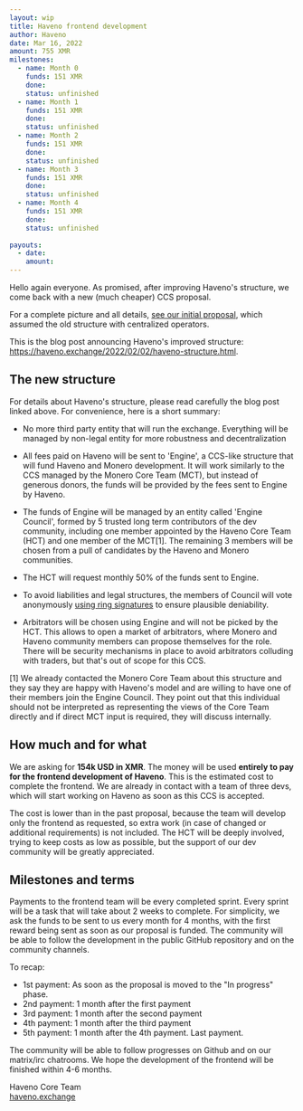 ```yaml
---
layout: wip
title: Haveno frontend development
author: Haveno
date: Mar 16, 2022
amount: 755 XMR
milestones:
  - name: Month 0
    funds: 151 XMR
    done:
    status: unfinished
  - name: Month 1
    funds: 151 XMR
    done:
    status: unfinished
  - name: Month 2
    funds: 151 XMR
    done:
    status: unfinished
  - name: Month 3
    funds: 151 XMR
    done:
    status: unfinished
  - name: Month 4
    funds: 151 XMR
    done:
    status: unfinished
  
payouts:
  - date:
    amount:
---
```


Hello again everyone. As promised, after improving Haveno's structure, we come back with a new (much cheaper) CCS proposal.

For a complete picture and all details, [see our initial proposal](https://repo.getmonero.org/monero-project/ccs-proposals/-/merge_requests/284), which assumed the old structure with centralized operators.

This is the blog post announcing Haveno's improved structure: https://haveno.exchange/2022/02/02/haveno-structure.html.

## The new structure

For details about Haveno's structure, please read carefully the blog post linked above. For convenience, here is a short summary:

- No more third party entity that will run the exchange. Everything will be managed by non-legal entity for more robustness and decentralization

- All fees paid on Haveno will be sent to 'Engine', a CCS-like structure that will fund Haveno and Monero development. It will work similarly to the CCS managed by the Monero Core Team (MCT), but instead of generous donors, the funds will be provided by the fees sent to Engine by Haveno.

- The funds of Engine will be managed by an entity called 'Engine Council', formed by 5 trusted long term contributors of the dev community, including one member appointed by the Haveno Core Team (HCT) and one member of the MCT[1]. The remaining 3 members will be chosen from a pull of candidates by the Haveno and Monero communities.

- The HCT will request monthly 50% of the funds sent to Engine.

- To avoid liabilities and legal structures, the members of Council will vote anonymously [using ring signatures](https://github.com/monero-project/urs) to ensure plausible deniability.

- Arbitrators will be chosen using Engine and will not be picked by the HCT. This allows to open a market of arbitrators, where Monero and Haveno community members can propose themselves for the role. There will be security mechanisms in place to avoid arbitrators colluding with traders, but that's out of scope for this CCS.

[1] We already contacted the Monero Core Team about this structure and they say they are happy with Haveno's model and are willing to have one of their members join the Engine Council. They point out that this individual should not be interpreted as representing the views of the Core Team directly and if direct MCT input is required, they will discuss internally.

## How much and for what

We are asking for **154k USD in XMR**. The money will be used **entirely to pay for the frontend development of Haveno**. This is the estimated cost to complete the frontend. We are already in contact with a team of three devs, which will start working on Haveno as soon as this CCS is accepted.

The cost is lower than in the past proposal, because the team will develop only the frontend as requested, so extra work (in case of changed or additional requirements) is not included. The HCT will be deeply involved, trying to keep costs as low as possible, but the support of our dev community will be greatly appreciated.

## Milestones and terms

Payments to the frontend team will be every completed sprint. Every sprint will be a task that will take about 2 weeks to complete. For simplicity, we ask the funds to be sent to us every month for 4 months, with the first reward being sent as soon as our proposal is funded. The community will be able to follow the development in the public GitHub repository and on the community channels.

To recap:

- 1st payment: As soon as the proposal is moved to the "In progress" phase.
- 2nd payment: 1 month after the first payment
- 3rd payment: 1 month after the second payment
- 4th payment: 1 month after the third payment
- 5th payment: 1 month after the 4th payment. Last payment.

The community will be able to follow progresses on Github and on our matrix/irc chatrooms. We hope the development of the frontend will be finished within 4-6 months.

Haveno Core Team  
[haveno.exchange](https://haveno.exchange)
